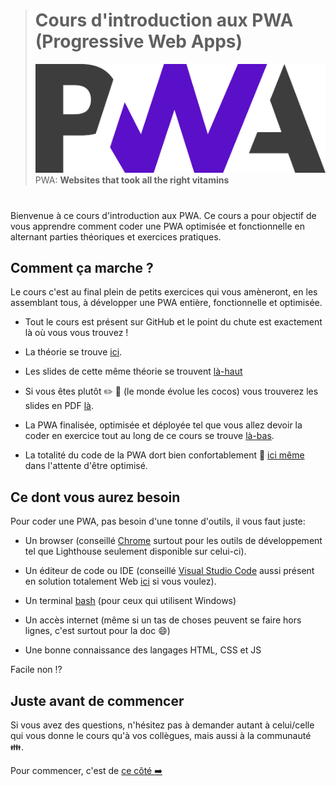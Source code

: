 > # Cours d'introduction aux PWA (Progressive Web Apps)
>
> ![bg right:50% 60%](./images/pwa-logo.png)
> PWA: **Websites that took all the right vitamins**

#

Bienvenue à ce cours d'introduction aux PWA. Ce cours a pour objectif de vous apprendre comment coder une PWA optimisée et fonctionnelle en alternant parties théoriques et exercices pratiques.

## Comment ça marche ?

Le cours c'est au final plein de petits exercices qui vous amèneront, en les assemblant tous, à développer une PWA entière, fonctionnelle et optimisée.

- Tout le cours est présent sur GitHub et le point du chute est exactement là où vous vous trouvez !

- La théorie se trouve [ici](https://github.com/ETML-ES/PWACourse/blob/main/Partie1_JSavanceOutilsDebug.md).

- Les slides de cette même théorie se trouvent [là-haut](https://etml-es.github.io/theorie)

- Si vous êtes plutôt :pencil2: :closed_book: (le monde évolue les cocos) vous trouverez les slides en PDF [là](https://github.com/ETML-ES/PWACourse/tree/main/PDF).

- La PWA finalisée, optimisée et déployée tel que vous allez devoir la coder en exercice tout au long de ce cours se trouve [là-bas](https://etml-es.github.io).

- La totalité du code de la PWA dort bien confortablement :princess: [ici même](https://github.com/ETML-ES/ETML-ES.github.io) dans l'attente d'être optimisé.

## Ce dont vous aurez besoin

Pour coder une PWA, pas besoin d'une tonne d'outils, il vous faut juste:

- Un browser (conseillé [Chrome](https://www.google.com/chrome/) surtout pour les outils de développement tel que Lighthouse seulement disponible sur celui-ci).

- Un éditeur de code ou IDE (conseillé [Visual Studio Code](https://code.visualstudio.com/) aussi présent en solution totalement Web [ici](https://vscode.dev/) si vous voulez).

- Un terminal [bash](https://gitforwindows.org/) (pour ceux qui utilisent Windows)

- Un accès internet (même si un tas de choses peuvent se faire hors lignes, c'est surtout pour la doc :smile:)

- Une bonne connaissance des langages HTML, CSS et JS

Facile non :interrobang:

## Juste avant de commencer

Si vous avez des questions, n'hésitez pas à demander autant à celui/celle qui vous donne le cours qu'à vos collègues, mais aussi à la communauté :family:.

Pour commencer, c'est de [ce côté :arrow_right:](https://etml-es.github.io/theorie/Partie1_JSavanceOutilsDebug.html)
